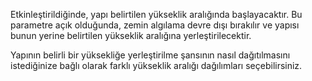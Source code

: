 Etkinleştirildiğinde, yapı belirtilen yükseklik aralığında başlayacaktır.
Bu parametre açık olduğunda, zemin algılama devre dışı bırakılır ve yapısı bunun yerine belirtilen yükseklik aralığına yerleştirilecektir.

Yapının belirli bir yüksekliğe yerleştirilme şansının nasıl dağıtılmasını istediğinize bağlı olarak farklı yükseklik aralığı dağılımları seçebilirsiniz.
